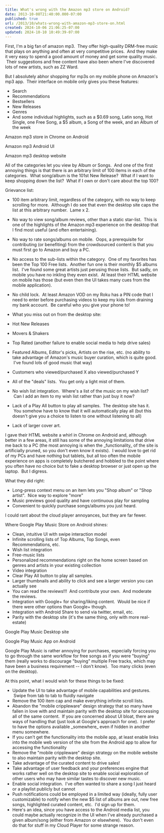 ```yaml
---
title: What's wrong with the Amazon mp3 store on Android?
date: 2013-10-08T21:40:00.000-07:00
published: true
url: /2013/10/whats-wrong-with-amazon-mp3-store-on.html
created: 2024-10-06 21:06:25-07:00
updated: 2024-10-10 10:49:39-07:00
---
```


First, I'm a big fan of amazon mp3.  They offer high-quality DRM-free music that plays on anything and often at very competitive prices.  And they make it very easy to spend a good amount of money and get some quality music.  Their suggestions and free content have also been where I've discovered lots of new artists, such as ZZ Ward.  
  
But I absolutely abhor shopping for mp3s on my mobile phone on Amazon's mp3 app.  Their interface on mobile only gives you these features:  

*   Search
*   Recommendations
*   Bestsellers
*   New Releases
*   Genres
*   And some individual highlights, such as a $0.69 song, Latin song, Hot Single, one Free Song, a $5 album, a Song of the week, and an Album of the week

<!-- [![](https://3.bp.blogspot.com/-IYGblBoU4Pw/UlTWGv8PPoI/AAAAAAABnyc/itil8j5_tRU/s320/2013-10-08+20.33.08.png)](https://3.bp.blogspot.com/-IYGblBoU4Pw/UlTWGv8PPoI/AAAAAAABnyc/itil8j5_tRU/s1600/2013-10-08+20.33.08.png) -->

Amazon mp3 store in Chrome on Android

<!-- [![](https://4.bp.blogspot.com/-ElLvJXLeeUU/UlTWFxubW8I/AAAAAAABnyM/GjHRishl1mc/s320/2013-10-08+20.32.12.png)](https://4.bp.blogspot.com/-ElLvJXLeeUU/UlTWFxubW8I/AAAAAAABnyM/GjHRishl1mc/s1600/2013-10-08+20.32.12.png) -->

Amazon mp3 Android UI

<!-- [![](https://1.bp.blogspot.com/-1YiyPIlqONk/UlTV0rxStoI/AAAAAAABnyI/G_sFMltkVPs/s400/amazonmp3-desktop.png)](https://1.bp.blogspot.com/-1YiyPIlqONk/UlTV0rxStoI/AAAAAAABnyI/G_sFMltkVPs/s1600/amazonmp3-desktop.png) -->

Amazon mp3 desktop website

All of the categories let you view by Album or Songs.  And one of the first annoying things is that there is an arbitrary limit of 100 items in each of the categories.  What song/album is the 101st New Release?  What if I want to keep shopping down the list?  What if I own or don't care about the top 100?  

  

Grievance list:

*   100 item arbitrary limit, regardless of the category, with no way to keep scrolling for more.  Although I do see that even the desktop site caps the list at this arbitrary number.  Lame x 2.
*   No way to view song/album reviews, other than a static star-list.  This is one of the highlights of the Amazon mp3 experience on the desktop that I find most useful (and often entertaining).
*   No way to rate songs/albums on mobile.  Oops, a prerequisite for contributing (or benefiting) from the crowdsourced content is that you must first go to Amazon and buy a PC.
*   No access to the sub-lists within the category.  One of my favorites has been the Top 100 Free lists.  Another fun one is their monthly $5 albums list.  I've found some great artists just perusing those lists.  But sadly, on mobile you have no inkling they even exist.  At least their HTML website on mobile has those (but even then the UI takes many cues from the mobile application).
*   No child lock.  At least Amazon VOD on my Roku has a PIN code that I need to enter before purchasing videos to keep my kids from draining my bank account.  Be careful who you give your phone to!
*   What you miss out on from the desktop site:

*   Hot New Releases
*   Movers & Shakers
*   Top Rated (another failure to enable social media to help drive sales)
*   Featured Albums, Editor's picks, Artists on the rise, etc. (no ability to take advantage of Amazon's music buyer curation, which is quite good.  I've found lots of good music that way)
*   Customers who viewed/purchased X also viewed/purchased Y
*   All of the "deals" lists.  You get only a light mist of them.  

*   No wish list integration.  Where's a list of the music on my wish list?  Can I add an item to my wish list rather than just buy it now?
*   Lack of a Play All button to play all samples.  The desktop site has it.  You somehow have to know that it will automatically play all (but this doesn't give you a choice to listen to one without listening to all)
*   Lack of larger cover art.

I gave their HTML website a whirl in Chrome on Android and, although better in a few areas, it still has some of the annoying limitations that drive me back to a PC (the most annoying is when the \_functionality\_ of the site is artificially pruned, so you don't even know it exists).  I would love to get rid of my PCs and have nothing but tablets, but all too often the mobile experience on apps is completely butchered and hobbled to the point where you often have no choice but to fake a desktop browser or just open up the laptop.  But I digress.  
  
What they did right:  

*   Long-press context menu on an item lets you "Shop album" or "Shop artist".  Nice way to explore "more"
*   Music previews good quality and have continuous play for sampling
*   Convenient to quickly purchase songs/albums you just heard.

I could rant about the cloud player annoyances, but they are far fewer.

  

Where Google Play Music Store on Android shines:

*   Clean, intuitive UI with swipe interaction model
*   Infinite scrolling lists of Top Albums, Top Songs, even Recommendations, etc.
*   Wish list integration
*   Free-music lists
*   Personalized recommendations right on the home screen based on genres and artists in your existing collection
*   Video integration
*   Clear Play All button to play all samples.
*   Larger thumbnails and ability to click and see a larger version you can actually see
*   You can read the reviews!!!  And contribute your own.  And moderate the reviews.
*   Integration with Google+ for sharing/liking content.  Would be nice if there were other options than Google+ though.
*   Integration with Android Share to send via twitter, email, etc.
*   Parity with the desktop site (it's the same thing, only with more real-estate)

<!-- [![](https://4.bp.blogspot.com/-r0SEd6827I0/UlTV0t6nSoI/AAAAAAABnyE/j3mbNIo6fig/s400/googleplaymusic-desktop.png)](https://4.bp.blogspot.com/-r0SEd6827I0/UlTV0t6nSoI/AAAAAAABnyE/j3mbNIo6fig/s1600/googleplaymusic-desktop.png) -->

Google Play Music Desktop site

<!-- [![](https://1.bp.blogspot.com/-tho4VFQt2_8/UlTWHNLeHdI/AAAAAAABnyg/RNwo-kHj61Y/s320/2013-10-08+20.32.43.png)](https://1.bp.blogspot.com/-tho4VFQt2_8/UlTWHNLeHdI/AAAAAAABnyg/RNwo-kHj61Y/s1600/2013-10-08+20.32.43.png) -->

Google Play Music App on Android

Google Play Music is rather annoying for purchases, especially forcing you to go through the same workflow for free songs as if you were "buying" them (really works to discourage "buying" multiple Free tracks, which may have been a business requirement -- I don't know).  Too many clicks (even on the desktop).

  

At this point, what I would wish for these things to be fixed:

*   Update the UI to take advantage of mobile capabilities and gestures.  Swipe from tab to tab to fluidly navigate
*   Remove the 100 item cap and make everything infinite scroll lists.
*   Abandon the "mobile crippleware" design strategy that so many have fallen in love with and maintain parity with the desktop site for accessing all of the same content.  If you are concerned about UI bloat, there are ways of handling that (just look at Google's approach for one).  I prefer to have the options available \_somewhere\_ even if hidden in another menu somewhere.
*   If you can't get the functionality into the mobile app, at least enable links into the mobile web version of the site from the Android app to allow for accessing the functionality
*   Remove the "mobile crippleware" design strategy on the mobile website to also maintain parity with the desktop site.
*   Take advantage of the curated content to drive sales!
*   Take advantage of user feedback and your preferences engine that works rather well on the desktop site to enable social exploration of other users who may have similar tastes to discover new music.  
*   Enable social integration.  I've often wanted to share a song I just heard or a playlist publicly but cannot
*   Push notifications could be employed in a limited way (ideally, fully user customizable) to notify when the new $5 list of albums are out, new free songs, highlighted curated content, etc.  I'd sign up for them.
*   Here's an idea, since you have access to the Android media list, you could maybe actually recognize in the UI when I've already purchased a given album/song (either from Amazon or elsewhere).  You don't even do that for stuff in my Cloud Player for some strange reason.
